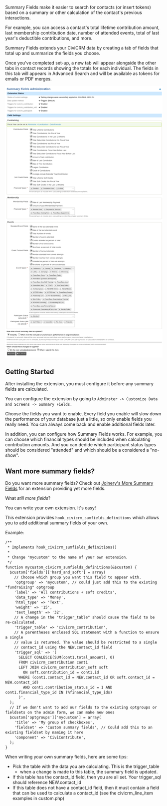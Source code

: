 Summary Fields make it easier to search for contacts (or insert tokens) based
on a summary or other calculation of the contact's previous interactions.

For example, you can access a contact's total lifetime contribution amount,
last membership contribution date, number of attended events, total of last
year's deductible contributions, and more.

Summary Fields extends your CiviCRM data by creating a tab of fields that total
up and summarize the fields you choose.

Once you've completed set-up, a new tab will appear alongside the other tabs in
contact records showing the totals for each individual. The fields in this tab
will appears in Advanced Search and will be available as tokens for emails or
PDF merges.

![Admin Screen](AdminScreen.png)

Getting Started
-----------------

After installing the extension, you must configure it before any summary fields
are calculated.

You can configure the extension by going to `Adminster -> Customize Data and
Screens -> Summary Fields.`

Choose the fields you want to enable. Every field you enable will slow down the
performance of your database just a little, so only enable fields you really
need. You can always come back and enable additional fields later.

In addition, you can configure how Summary Fields works. For example, you can
choose which financial types should be included when calculating contribution
amounts. And you can dedide which participant status types should be considered
"attended" and which should be a considered a "no-show".

Want more summary fields?
------------------

Do you want more summary fields? Check out [Joinery's More Summary
Fields](https://github.com/twomice/com.joineryhq.jsumfields) for an extension
providing yet more fields.

Wnat *still more fields*?

You can write your own extension. It's easy!

This extension provides `hook_civicrm_sumfields_definitions` which allows you
to add additional summary fields of your own.

Example:

    /**
     * Implements hook_civicrm_sumfields_definitions()
     *
     * Change "mycustom" to the name of your own extension.
     */
    function mycustom_civicrm_sumfields_definitions(&$custom) {
      $custom['fields']['hard_and_soft'] = array(
        // Choose which group you want this field to appear with.
        'optgroup' => 'mycustom', // could just add this to the existing "fundraising" optgroup
        'label' => 'All contributions + soft credits',
        'data_type' => 'Money',
        'html_type' => 'Text',
        'weight' => '15',
        'text_length' => '32',
        // A change in the "trigger_table" should cause the field to be re-calculated.
        'trigger_table' => 'civicrm_contribution',
        // A parentheses enclosed SQL statement with a function to ensure a single
        // value is returned. The value should be restricted to a single
        // contact_id using the NEW.contact_id field
        'trigger_sql' => '(
          SELECT COALESCE(SUM(cont1.total_amount), 0)
          FROM civicrm_contribution cont1
          LEFT JOIN civicrm_contribution_soft soft
            ON soft.contribution_id = cont1.id
          WHERE (cont1.contact_id = NEW.contact_id OR soft.contact_id = NEW.contact_id)
            AND cont1.contribution_status_id = 1 AND cont1.financial_type_id IN (%financial_type_ids)
          )',
      );
      // If we don't want to add our fields to the existing optgroups or fieldsets on the admin form, we can make new ones
      $custom['optgroups']['mycustom'] = array(
        'title' => 'My group of checkboxes',
        'fieldset' => 'Custom summary fields', // Could add this to an existing fieldset by naming it here
        'component' => 'CiviContribute',
      );
    }

When writing your own summary fields, here are some tips:

 * Pick the table with the data you are calculating. This is the trigger_table
   - when a change is made to this table, the summary field is updated.
 * If this table has the contact_id field, then you are all set. Your
   trigger_sql should reference NEW.contact_id 
 * If this table does not have a contact_id field, then it must contain a field
   that can be used to calculate a contact_id (see the civicrm_line_item
   examples in custom.php) 

